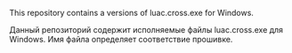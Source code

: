 This repository contains a versions of luac.cross.exe for Windows.

Данный репозиторий содержит исполняемые файлы luac.cross.exe для Windows.
Имя файла определяет соответствие прошивке.

